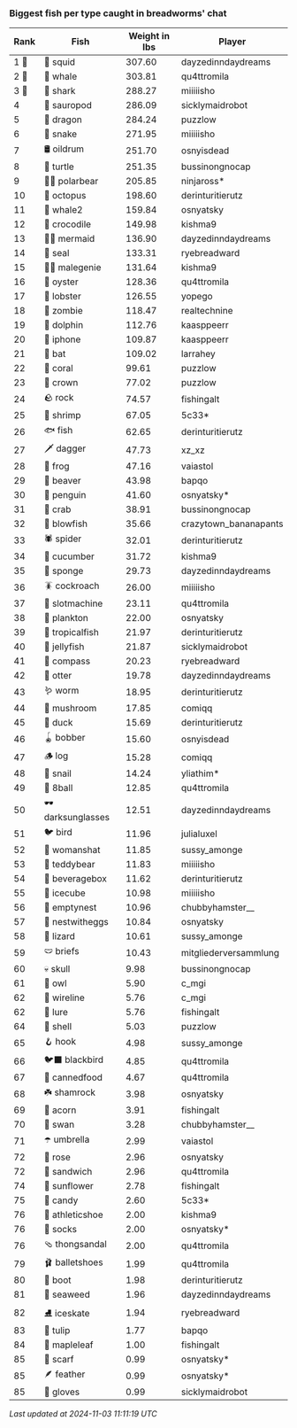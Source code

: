 ### Biggest fish per type caught in breadworms' chat
| Rank | Fish | Weight in lbs | Player |
|------|--------|-----------|---------|
| 1 🥇  | 🦑 squid | 307.60 | dayzedinndaydreams |
| 2 🥈  | 🐳 whale | 303.81 | qu4ttromila |
| 3 🥉  | 🦈 shark | 288.27 | miiiiisho |
| 4  | 🦕 sauropod | 286.09 | sicklymaidrobot |
| 5  | 🐉 dragon | 284.24 | puzzlow |
| 6  | 🐍 snake | 271.95 | miiiiisho |
| 7  | 🛢️ oildrum | 251.70 | osnyisdead |
| 8  | 🐢 turtle | 251.35 | bussinongnocap |
| 9  | 🐻‍❄ polarbear | 205.85 | ninjaross* |
| 10  | 🐙 octopus | 198.60 | derinturitierutz |
| 11  | 🐋 whale2 | 159.84 | osnyatsky |
| 12  | 🐊 crocodile | 149.98 | kishma9 |
| 13  | 🧜‍♀️ mermaid | 136.90 | dayzedinndaydreams |
| 14  | 🦭 seal | 133.31 | ryebreadward |
| 15  | 🧞‍♂ malegenie | 131.64 | kishma9 |
| 16  | 🦪 oyster | 128.36 | qu4ttromila |
| 17  | 🦞 lobster | 126.55 | yopego |
| 18  | 🧟 zombie | 118.47 | realtechnine |
| 19  | 🐬 dolphin | 112.76 | kaasppeerr |
| 20  | 📱 iphone | 109.87 | kaasppeerr |
| 21  | 🦇 bat | 109.02 | larrahey |
| 22  | 🪸 coral | 99.61 | puzzlow |
| 23  | 👑 crown | 77.02 | puzzlow |
| 24  | 🪨 rock | 74.57 | fishingalt |
| 25  | 🦐 shrimp | 67.05 | 5c33* |
| 26  | 🐟 fish | 62.65 | derinturitierutz |
| 27  | 🗡️ dagger | 47.73 | xz_xz |
| 28  | 🐸 frog | 47.16 | vaiastol |
| 29  | 🦫 beaver | 43.98 | bapqo |
| 30  | 🐧 penguin | 41.60 | osnyatsky* |
| 31  | 🦀 crab | 38.91 | bussinongnocap |
| 32  | 🐡 blowfish | 35.66 | crazytown_bananapants |
| 33  | 🕷️ spider | 32.01 | derinturitierutz |
| 34  | 🥒 cucumber | 31.72 | kishma9 |
| 35  | 🧽 sponge | 29.73 | dayzedinndaydreams |
| 36  | 🪳 cockroach | 26.00 | miiiiisho |
| 37  | 🎰 slotmachine | 23.11 | qu4ttromila |
| 38  | 🦠 plankton | 22.00 | osnyatsky |
| 39  | 🐠 tropicalfish | 21.97 | derinturitierutz |
| 40  | 🪼 jellyfish | 21.87 | sicklymaidrobot |
| 41  | 🧭 compass | 20.23 | ryebreadward |
| 42  | 🦦 otter | 19.78 | dayzedinndaydreams |
| 43  | 🪱 worm | 18.95 | derinturitierutz |
| 44  | 🍄 mushroom | 17.85 | comiqq |
| 45  | 🦆 duck | 15.69 | derinturitierutz |
| 46  | 🪀 bobber | 15.60 | osnyisdead |
| 47  | 🪵 log | 15.28 | comiqq |
| 48  | 🐌 snail | 14.24 | yliathim* |
| 49  | 🎱 8ball | 12.85 | qu4ttromila |
| 50  | 🕶️ darksunglasses | 12.51 | dayzedinndaydreams |
| 51  | 🐦 bird | 11.96 | julialuxel |
| 52  | 👒 womanshat | 11.85 | sussy_amonge |
| 53  | 🧸 teddybear | 11.83 | miiiiisho |
| 54  | 🧃 beveragebox | 11.62 | derinturitierutz |
| 55  | 🧊 icecube | 10.98 | miiiiisho |
| 56  | 🪹 emptynest | 10.96 | chubbyhamster__ |
| 57  | 🪺 nestwitheggs | 10.84 | osnyatsky |
| 58  | 🦎 lizard | 10.61 | sussy_amonge |
| 59  | 🩲 briefs | 10.43 | mitgliederversammlung |
| 60  | 💀 skull | 9.98 | bussinongnocap |
| 61  | 🦉 owl | 5.90 | c_mgi |
| 62  | 🧵 wireline | 5.76 | c_mgi |
| 62  | 🎏 lure | 5.76 | fishingalt |
| 64  | 🐚 shell | 5.03 | puzzlow |
| 65  | 🪝 hook | 4.98 | sussy_amonge |
| 66  | 🐦‍⬛ blackbird | 4.85 | qu4ttromila |
| 67  | 🥫 cannedfood | 4.67 | qu4ttromila |
| 68  | ☘️ shamrock | 3.98 | osnyatsky |
| 69  | 🌰 acorn | 3.91 | fishingalt |
| 70  | 🦢 swan | 3.28 | chubbyhamster__ |
| 71  | ☂️ umbrella | 2.99 | vaiastol |
| 72  | 🌹 rose | 2.96 | osnyatsky |
| 72  | 🥪 sandwich | 2.96 | qu4ttromila |
| 74  | 🌻 sunflower | 2.78 | fishingalt |
| 75  | 🍬 candy | 2.60 | 5c33* |
| 76  | 👟 athleticshoe | 2.00 | kishma9 |
| 76  | 🧦 socks | 2.00 | osnyatsky* |
| 76  | 🩴 thongsandal | 2.00 | qu4ttromila |
| 79  | 🩰 balletshoes | 1.99 | qu4ttromila |
| 80  | 👢 boot | 1.98 | derinturitierutz |
| 81  | 🌿 seaweed | 1.96 | dayzedinndaydreams |
| 82  | ⛸️ iceskate | 1.94 | ryebreadward |
| 83  | 🌷 tulip | 1.77 | bapqo |
| 84  | 🍁 mapleleaf | 1.00 | fishingalt |
| 85  | 🧣 scarf | 0.99 | osnyatsky* |
| 85  | 🪶 feather | 0.99 | osnyatsky* |
| 85  | 🧤 gloves | 0.99 | sicklymaidrobot |

_Last updated at 2024-11-03 11:11:19 UTC_